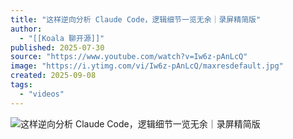 ```yaml
---
title: "这样逆向分析 Claude Code，逻辑细节一览无余｜录屏精简版"
author:
  - "[[Koala 聊开源]]"
published: 2025-07-30
source: "https://www.youtube.com/watch?v=Iw6z-pAnLcQ"
image: "https://i.ytimg.com/vi/Iw6z-pAnLcQ/maxresdefault.jpg"
created: 2025-09-08
tags:
  - "videos"
---
```

![这样逆向分析 Claude Code，逻辑细节一览无余｜录屏精简版](https://www.youtube.com/watch?v=Iw6z-pAnLcQ)